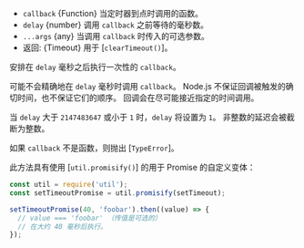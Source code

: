 <!-- YAML
added: v0.0.1
-->

* `callback` {Function} 当定时器到点时调用的函数。
* `delay` {number} 调用 `callback` 之前等待的毫秒数。
* `...args` {any} 当调用 `callback` 时传入的可选参数。
* 返回: {Timeout} 用于 [`clearTimeout()`]。

安排在 `delay` 毫秒之后执行一次性的 `callback`。

可能不会精确地在 `delay` 毫秒时调用 `callback`。
Node.js 不保证回调被触发的确切时间，也不保证它们的顺序。
回调会在尽可能接近指定的时间调用。

当 `delay` 大于 `2147483647` 或小于 `1` 时，`delay` 将设置为 `1`。
非整数的延迟会被截断为整数。

如果 `callback` 不是函数，则抛出 [`TypeError`]。

此方法具有使用 [`util.promisify()`] 的用于 Promise 的自定义变体：

```js
const util = require('util');
const setTimeoutPromise = util.promisify(setTimeout);

setTimeoutPromise(40, 'foobar').then((value) => {
  // value === 'foobar' （传值是可选的）
  // 在大约 40 毫秒后执行。
});
```

